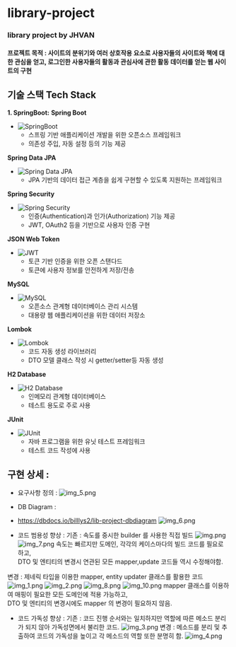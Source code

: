 # library-project
 ### library project by JHVAN   
#### 프로젝트 목적 :  사이트의 분위기와 여러 상호작용 요소로 사용자들의 사이트와 책에 대한 관심을 얻고, 로그인한 사용자들의 활동과 관심사에 관한 활동 데이터를 얻는 웹 사이트의 구현   

## 기술 스택 Tech Stack
**1. SpringBoot:**
**Spring Boot**
- ![SpringBoot](https://img.shields.io/badge/SpringBoot-2.7.0-6DB33F?style=for-the-badge&logo=SpringBoot)
    - 스프링 기반 애플리케이션 개발을 위한 오픈소스 프레임워크
    - 의존성 주입, 자동 설정 등의 기능 제공

**Spring Data JPA**
- ![Spring Data JPA](https://img.shields.io/badge/Spring%20Data%20JPA-2.7.0-6DB33F?style=for-the-badge&logo=Spring)
    - JPA 기반의 데이터 접근 계층을 쉽게 구현할 수 있도록 지원하는 프레임워크

**Spring Security**
- ![Spring Security](https://img.shields.io/badge/Spring%20Security-2.7.0-6DB33F?style=for-the-badge&logo=Spring)
    - 인증(Authentication)과 인가(Authorization) 기능 제공
    - JWT, OAuth2 등을 기반으로 사용자 인증 구현

**JSON Web Token**
- ![JWT](https://img.shields.io/badge/JWT-0.11.5-000000?style=for-the-badge&logo=JSON%20web%20tokens)
    - 토큰 기반 인증을 위한 오픈 스탠다드
    - 토큰에 사용자 정보를 안전하게 저장/전송

**MySQL**
- ![MySQL](https://img.shields.io/badge/MySQL-8.0-4479A1?style=for-the-badge&logo=MySQL&logoColor=white)
    - 오픈소스 관계형 데이터베이스 관리 시스템
    - 대용량 웹 애플리케이션을 위한 데이터 저장소

**Lombok**
- ![Lombok](https://img.shields.io/badge/Lombok-1.18.22-4882CF?style=for-the-badge&logo=Lombok&logoColor=white)
    - 코드 자동 생성 라이브러리
    - DTO 모델 클래스 작성 시 getter/setter등 자동 생성

**H2 Database**
- ![H2 Database](https://img.shields.io/badge/H2%20Database-1.4.200-2925E9?style=for-the-badge&logo=H2&logoColor=white)
    - 인메모리 관계형 데이터베이스
    - 테스트 용도로 주로 사용

**JUnit**
- ![JUnit](https://img.shields.io/badge/JUnit-5.8.2-25A162?style=for-the-badge&logo=JUnit5&logoColor=white)
    - 자바 프로그램을 위한 유닛 테스트 프레임워크
    - 테스트 코드 작성에 사용


## 구현 상세 :    

+ 요구사항 정의 :
![img_5.png](img_5.png)


+ DB Diagram :   
+ https://dbdocs.io/billlys2/lib-project-dbdiagram
![img_6.png](img_6.png)
 

+ 코드 범용성 향상 : 
기존 : 속도를 중시한 builder 를 사용한 직접 빌드
![img.png](img.png)
![img_7.png](img_7.png)
속도는 빠르지만 도메인, 각각의 케이스마다의 빌드 코드를 필요로 하고,   
DTO 및 엔티티의 변경시 연관된 모든 mapper,update 코드들 역시 수정해야함.

변경 : 제네릭 타입을 이용한 mapper, entity updater 클래스를 활용한 코드
![img_1.png](img_1.png)
![img_2.png](img_2.png)
![img_8.png](img_8.png)
![img_10.png](img_10.png)
mapper 클래스를 이용하여 매핑이 필요한 모든 도메인에 적용 가능하고,   
DTO 및 엔티티의 변경시에도 mapper 의 변경이 필요하지 않음.
+ 코드 가독성 향상 : 
기존 : 코드 진행 순서와는 일치하지만 역할에 따른 메소드 분리가 되지 않아 가독성면에서 불리한 코드.
![img_3.png](img_3.png)
변경 : 메소드를 분리 및 추출하여 코드의 가독성을 높이고 각 메소드의 역할 또한 분명히 함.
![img_4.png](img_4.png)